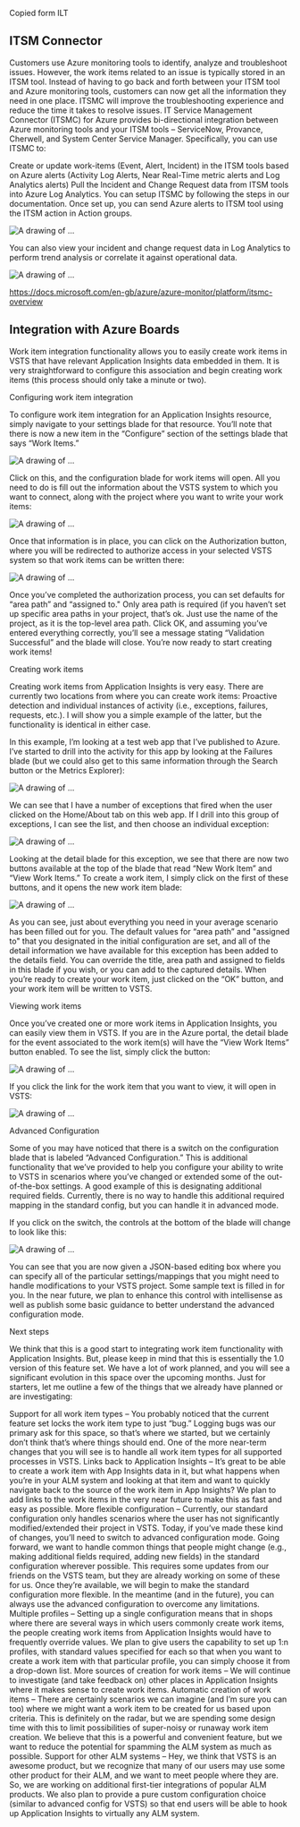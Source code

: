 Copied form ILT

## ITSM Connector

Customers use Azure monitoring tools to identify, analyze and troubleshoot issues. However, the work items related to an issue is typically stored in an ITSM tool. Instead of having to go back and forth between your ITSM tool and Azure monitoring tools, customers can now get all the information they need in one place. ITSMC will improve the troubleshooting experience and reduce the time it takes to resolve issues. IT Service Management Connector (ITSMC) for Azure provides bi-directional integration between Azure monitoring tools and your ITSM tools – ServiceNow, Provance, Cherwell, and System Center Service Manager. Specifically, you can use ITSMC to:

Create or update work-items (Event, Alert, Incident) in the ITSM tools based on Azure alerts (Activity Log Alerts, Near Real-Time metric alerts and Log Analytics alerts)
Pull the Incident and Change Request data from ITSM tools into Azure Log Analytics.
You can setup ITSMC by following the steps in our documentation. Once set up, you can send Azure alerts to ITSM tool using the ITSM action in Action groups.

![A drawing of ...](../media/4-add-action-group.png)

You can also view your incident and change request data in Log Analytics to perform trend analysis or correlate it against operational data.

![A drawing of ...](../media/4-connector-dashboard.png)

https://docs.microsoft.com/en-gb/azure/azure-monitor/platform/itsmc-overview

## Integration with Azure Boards

Work item integration functionality allows you to easily create work items in VSTS that have relevant Application Insights data embedded in them. It is very straightforward to configure this association and begin creating work items (this process should only take a minute or two).

Configuring work item integration

To configure work item integration for an Application Insights resource, simply navigate to your settings blade for that resource. You’ll note that there is now a new item in the “Configure” section of the settings blade that says “Work Items.”

![A drawing of ...](../media/4-configure-work-item.png) 

Click on this, and the configuration blade for work items will open. All you need to do is fill out the information about the VSTS system to which you want to connect, along with the project where you want to write your work items:

![A drawing of ...](../media/4-work-item-configuration-blade.png)


Once that information is in place, you can click on the Authorization button, where you will be redirected to authorize access in your selected VSTS system so that work items can be written there:

![A drawing of ...](../media/4-authorize-application.png)

Once you’ve completed the authorization process, you can set defaults for “area path” and “assigned to." Only area path is required (if you haven’t set up specific area paths in your project, that’s ok. Just use the name of the project, as it is the top-level area path. Click OK, and assuming you’ve entered everything correctly, you’ll see a message stating “Validation Successful” and the blade will close. You’re now ready to start creating work items!

Creating work items

Creating work items from Application Insights is very easy. There are currently two locations from where you can create work items: Proactive detection and individual instances of activity (i.e., exceptions, failures, requests, etc.). I will show you a simple example of the latter, but the functionality is identical in either case.

In this example, I’m looking at a test web app that I’ve published to Azure. I’ve started to drill into the activity for this app by looking at the Failures blade (but we could also get to this same information through the Search button or the Metrics Explorer):

![A drawing of ...](../media/4-metrics-explorer.png) 

We can see that I have a number of exceptions that fired when the user clicked on the Home/About tab on this web app. If I drill into this group of exceptions, I can see the list, and then choose an individual exception:

![A drawing of ...](../media/4-individual-exception.png) 

Looking at the detail blade for this exception, we see that there are now two buttons available at the top of the blade that read “New Work Item” and “View Work Items.” To create a work item, I simply click on the first of these buttons, and it opens the new work item blade:

![A drawing of ...](../media/4-new-work-item-blade.png) 

As you can see, just about everything you need in your average scenario has been filled out for you. The default values for “area path” and "assigned to" that you designated in the initial configuration are set, and all of the detail information we have available for this exception has been added to the details field. You can override the title, area path and assigned to fields in this blade if you wish, or you can add to the captured details. When you’re ready to create your work item, just clicked on the “OK” button, and your work item will be written to VSTS.

Viewing work items

Once you’ve created one or more work items in Application Insights, you can easily view them in VSTS. If you are in the Azure portal, the detail blade for the event associated to the work item(s) will have the “View Work Items” button enabled. To see the list, simply click the button:

![A drawing of ...](../media/4-viewing-work-items.png)

If you click the link for the work item that you want to view, it will open in VSTS:

![A drawing of ...](../media/4-work-item-vsts.png)

Advanced Configuration

Some of you may have noticed that there is a switch on the configuration blade that is labeled “Advanced Configuration.” This is additional functionality that we’ve provided to help you configure your ability to write to VSTS in scenarios where you’ve changed or extended some of the out-of-the-box settings. A good example of this is designating additional required fields. Currently, there is no way to handle this additional required mapping in the standard config, but you can handle it in advanced mode.

If you click on the switch, the controls at the bottom of the blade will change to look like this:

![A drawing of ...](../media/4-advanced-configuration.png) 

You can see that you are now given a JSON-based editing box where you can specify all of the particular settings/mappings that you might need to handle modifications to your VSTS project. Some sample text is filled in for you. In the near future, we plan to enhance this control with intellisense as well as publish some basic guidance to better understand the advanced configuration mode.

Next steps

We think that this is a good start to integrating work item functionality with Application Insights. But, please keep in mind that this is essentially the 1.0 version of this feature set. We have a lot of work planned, and you will see a significant evolution in this space over the upcoming months. Just for starters, let me outline a few of the things that we already have planned or are investigating:

Support for all work item types – You probably noticed that the current feature set locks the work item type to just “bug.” Logging bugs was our primary ask for this space, so that’s where we started, but we certainly don’t think that’s where things should end. One of the more near-term changes that you will see is to handle all work item types for all supported processes in VSTS.
Links back to Application Insights – It’s great to be able to create a work item with App Insights data in it, but what happens when you’re in your ALM system and looking at that item and want to quickly navigate back to the source of the work item in App Insights? We plan to add links to the work items in the very near future to make this as fast and easy as possible.
More flexible configuration – Currently, our standard configuration only handles scenarios where the user has not significantly modified/extended their project in VSTS. Today, if you’ve made these kind of changes, you’ll need to switch to advanced configuration mode. Going forward, we want to handle common things that people might change (e.g., making additional fields required, adding new fields) in the standard configuration wherever possible. This requires some updates from our friends on the VSTS team, but they are already working on some of these for us. Once they’re available, we will begin to make the standard configuration more flexible. In the meantime (and in the future), you can always use the advanced configuration to overcome any limitations.
Multiple profiles – Setting up a single configuration means that in shops where there are several ways in which users commonly create work items, the people creating work items from Application Insights would have to frequently override values. We plan to give users the capability to set up 1:n profiles, with standard values specified for each so that when you want to create a work item with that particular profile, you can simply choose it from a drop-down list.
More sources of creation for work items – We will continue to investigate (and take feedback on) other places in Application Insights where it makes sense to create work items.
Automatic creation of work items – There are certainly scenarios we can imagine (and I’m sure you can too) where we might want a work item to be created for us based upon criteria. This is definitely on the radar, but we are spending some design time with this to limit possibilities of super-noisy or runaway work item creation. We believe that this is a powerful and convenient feature, but we want to reduce the potential for spamming the ALM system as much as possible.
Support for other ALM systems – Hey, we think that VSTS is an awesome product, but we recognize that many of our users may use some other product for their ALM, and we want to meet people where they are. So, we are working on additional first-tier integrations of popular ALM products. We also plan to provide a pure custom configuration choice (similar to advanced config for VSTS) so that end users will be able to hook up Application Insights to virtually any ALM system.
